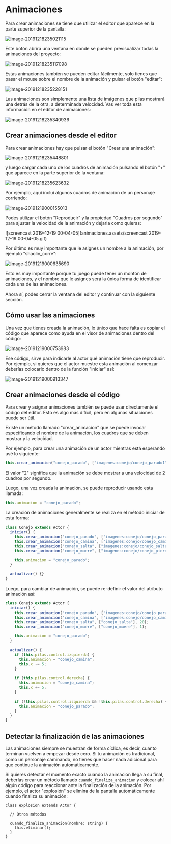 # Animaciones

Para crear animaciones se tiene que utilizar el editor que aparece en la parte superior de la pantalla:

![image-20191218235021115](animaciones.assets/image-20191218235021115.png)

Este botón abrirá una ventana en donde se pueden previsualizar todas la animaciones del proyecto:

![image-20191218235117098](animaciones.assets/image-20191218235117098.png)

Estas animaciones también se pueden editar fácilmente, solo tienes que pasar el mouse sobre el nombre de la animación y pulsar el  botón "editar":

![image-20191218235228151](animaciones.assets/image-20191218235228151.png)

Las animaciones son simplemente una lista de imágenes que pilas mostrará una detrás de la otra, a determinada velocidad. Vas ver toda esta información en el editor de animaciones:

![image-20191218235340936](animaciones.assets/image-20191218235340936.png)

## Crear animaciones desde el editor

Para crear animaciones hay que pulsar el botón "Crear una animación":

![image-20191218235448801](animaciones.assets/image-20191218235448801.png)

y luego cargar cada uno de los cuadros de animación pulsando el botón "+" que aparece en la parte superior de la ventana:

![image-20191218235623632](animaciones.assets/image-20191218235623632.png)

Por ejemplo, aquí incluí algunos cuadros de animación de un personaje corriendo:

![image-20191219000155013](animaciones.assets/image-20191219000155013.png)

Podes utilizar el botón "Reproducir" y la propiedad "Cuadros por segundo" para ajustar la velocidad de la animación y dejarla como quieras:

![screencast 2019-12-19 00-04-05](animaciones.assets/screencast 2019-12-19 00-04-05.gif)

Por último es muy importante que le asignes un nombre a la animación, por ejemplo "shaolin_corre":

![image-20191219000635690](animaciones.assets/image-20191219000635690.png)

Esto es muy importante porque tu juego puede tener un montón de animaciones, y el nombre que le asignes será la única forma de identificar cada una de las animaciones.

Ahora sí, podes cerrar la ventana del editor y continuar con la siguiente sección.

## Cómo usar las animaciones

Una vez que tienes creada la animación, lo único que hace falta es copiar el código que aparece como ayuda en el visor de animaciones dentro del código:

![image-20191219000753983](animaciones.assets/image-20191219000753983.png)

Ese código, sirve para indicarle al actor qué animación tiene que reproducir. Por ejemplo, si quieres que el actor muestre esta animación al comenzar deberías colocarlo dentro de la función "iniciar" así:

![image-20191219000913347](animaciones.assets/image-20191219000913347.png)

## Crear animaciones desde el código

Para crear y asignar animaciones también se puede usar directamente el código del editor. Esto es algo más difícil, pero en algunas situaciones puede ser útil.

Existe un método llamado "crear_animacion" que se puede invocar especificando el nombre de la animación, los cuadros que se deben mostrar y la velocidad.

Por ejemplo, para crear una animación de un actor mientras está esperando usé lo siguiente:

```typescript
this.crear_animacion("conejo_parado", ["imagenes:conejo/conejo_parado1", "imagenes:conejo/conejo_parado2"], 2);
```

El valor "2" significa que la animación se debe mostrar a una velocidad de 2 cuadros por segundo.

Luego, una vez creada la animación, se puede reproducir usando esta llamada:

```typescript
this.animacion = "conejo_parado";
```

La creación de animaciones generalmente se realiza en el método iniciar de esta forma:

```typescript
class Conejo extends Actor {
  iniciar() {
    this.crear_animacion("conejo_parado", ["imagenes:conejo/conejo_parado1", "imagenes:conejo/conejo_parado2"], 2);
    this.crear_animacion("conejo_camina", ["imagenes:conejo/conejo_camina1", "imagenes:conejo/conejo_camina2"], 20);
    this.crear_animacion("conejo_salta", ["imagenes:conejo/conejo_salta"], 20);
    this.crear_animacion("conejo_muere", ["imagenes:conejo/conejo_pierde"], 1);

    this.animacion = "conejo_parado";
  }

  actualizar() {}
}
```

Luego, para cambiar de animación, se puede re-definir el valor del atributo
animación así:

```typescript
class Conejo extends Actor {
  iniciar() {
    this.crear_animacion("conejo_parado", ["imagenes:conejo/conejo_parado1", "imagenes:conejo/conejo_parado2"], 2);
    this.crear_animacion("conejo_camina", ["imagenes:conejo/conejo_camina1", "imagenes:conejo/conejo_camina2"], 20);
    this.crear_animacion("conejo_salta", ["conejo_salta"], 20);
    this.crear_animacion("conejo_muere", ["conejo_muere"], 1);

    this.animacion = "conejo_parado";
  }

  actualizar() {
    if (this.pilas.control.izquierda) {
      this.animacion = "conejo_camina";
      this.x -= 5;
    }

    if (this.pilas.control.derecha) {
      this.animacion = "conejo_camina";
      this.x += 5;
    }

    if (!this.pilas.control.izquierda && !this.pilas.control.derecha) {
      this.animacion = "conejo_parado";
    }
  }
}
```

## Detectar la finalización de las animaciones

Las animaciones siempre se muestran de forma cíclica, es decir, cuanto terminan
vuelven a empezar desde cero. Si tu animación es tradicional, como un personaje
caminando, no tienes que hacer nada adicional para que continue la animación
automáticamente.

Si quieres detectar el momento exacto cuando la animación llega a su final,
deberías crear un método llamado `cuando_finaliza_animacion` y colocar ahí
algún código para reaccionar ante la finalización de la animación. Por ejemplo,
el actor "explosión" se elimina de la pantalla automáticamente cuando
finaliza su animación:

```
class explosion extends Actor {

  // Otros métodos

  cuando_finaliza_animacion(nombre: string) {
    this.eliminar();
  }
}
```
